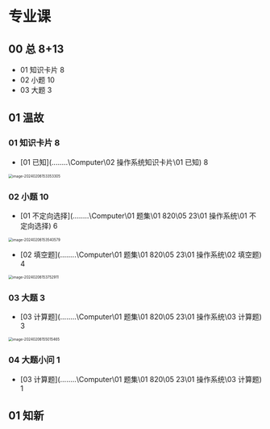 # 专业课



## 00 总 8+13

* 01 知识卡片 8
* 02 小题 10
* 03 大题 3



## 01 温故

 

### 01 知识卡片 8

*  [01 已知](..\..\..\..\Computer\02 操作系统知识卡片\01 已知)  8

<img src="https://cvp.oss-cn-shanghai.aliyuncs.com/picgo/202402061533371.png" alt="image-20240206153353305" style="zoom:50%;" />



### 02 小题 10

*  [01 不定向选择](..\..\..\..\Computer\01 题集\01 820\05 23\01 操作系统\01 不定向选择)  6

<img src="https://cvp.oss-cn-shanghai.aliyuncs.com/picgo/202402061535630.png" alt="image-20240206153540579" style="zoom:50%;" />

*  [02 填空题](..\..\..\..\Computer\01 题集\01 820\05 23\01 操作系统\02 填空题)  4

  <img src="https://cvp.oss-cn-shanghai.aliyuncs.com/picgo/202402061537960.png" alt="image-20240206153752911" style="zoom:50%;" />

### 03 大题  3

*  [03 计算题](..\..\..\..\Computer\01 题集\01 820\05 23\01 操作系统\03 计算题)  3

<img src="https://cvp.oss-cn-shanghai.aliyuncs.com/picgo/202402061550507.png" alt="image-20240206155015465" style="zoom:50%;" />



### 04 大题小问  1

*  [03 计算题](..\..\..\..\Computer\01 题集\01 820\05 23\01 操作系统\03 计算题) 1











## 01 知新

 









